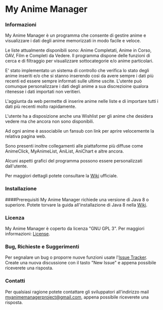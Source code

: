 # My Anime Manager
### Informazioni
My Anime Manager è un programma che consente di gestire anime e visualizzare i dati degli anime memorizzati in modo facile e veloce.

Le liste attualmente disponibili sono: Anime Completati, Anime in Corso, OAV, Film e Completi da Vedere. Il programma dispone delle funzioni di cerca e di filtraggio per visualizzare sottocategorie e/o anime particolari.

E' stato implementato un sistema di controllo che verifica lo stato degli anime inseriti e/o che si stanno inserendo così da avere sempre i dati più recenti ed essere sempre informati sulle ultime uscite. L'utente può comunque personalizzare i dati degli anime a sua discrezioine qualora ritenesse i dati importati non veritieri.

L'aggiunta da web permette di inserire anime nelle liste e di importare tutti i dati più recenti molto rapidamente.

L'utente ha a disposizione anche una Wishlist per gli anime che desidera vedere ma che ancora non sono disponibili. 

Ad ogni anime è associabile un fansub con link per aprire velocemente la relativa pagina web.

Sono presenti inoltre collegamenti alle piattaforme più diffuse come AnimeClick, MyAnimeList, AniList, AniChart e altre ancora.

Alcuni aspetti grafici del programma possono essere personalizzati dall'utente.

Per maggiori dettagli potete consultare la [Wiki](https://github.com/MyAnimeManager/MyAnimeManager/wiki) ufficiale.

### Installazione
####Prerequisiti
My Anime Manager richiede una versione di Java 8 o superiore. Potete torvare la guida all'installazione di Java 8 nella [Wiki](https://github.com/MyAnimeManager/MyAnimeManager/wiki/Installazione-Java-8).

### Licenza
My Anime Manager è coperto da licenza "GNU GPL 3". Per maggiori informazioni: [License](https://github.com/MyAnimeManager/MyAnimeManager/blob/master/resources/License.txt).


### Bug, Richieste e Suggerimenti
Per segnalare un bug o proporre nuove funzioni usate l'[Issue Tracker](https://github.com/MyAnimeManager/MyAnimeManager/issues). Create una nuova discussione con il tasto "New Issue" e appena possibile riceverete una risposta.

### Contatti
Per qualsiasi ragione potete contattare gli sviluppatori all'indirizzo mail myanimemanagerproject@gmail.com, appena possibile riceverete una risposta.
